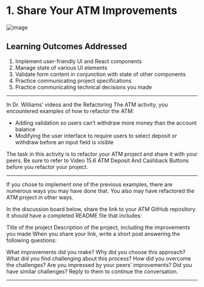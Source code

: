 # 1. Share Your ATM Improvements
![image](https://user-images.githubusercontent.com/105542222/216741156-30d2a098-8e40-461b-8dfa-dabbd958e0f6.png)

## Learning Outcomes Addressed
1. Implement user-friendly UI and React components
2. Manage state of various UI elements
3. Validate form content in conjunction with state of other components
4. Practice communicating project specifications 
5. Practice communicating technical decisions you made
-------------------------------------------------------

In Dr. Williams’ videos and the Refactoring The ATM activity, you encountered examples of how to refactor the ATM:

* Adding validation so users can’t withdraw more money than the account balance
* Modifying the user interface to require users to select deposit or withdraw before an input field is visible

The task in this activity is to refactor your ATM project and share it with your peers. Be sure to refer to Video 15.6 ATM Deposit And Cashback Buttons before you refactor your project.

-------------------------------------------------
If you chose to implement one of the previous examples, there are numerous ways you may have done that. You also may have refactored the ATM project in other ways. 

In the discussion board below, share the link to your ATM GitHub repository. It should have a completed README file that includes:

Title of the project
Description of the project, including the improvements you made
When you share your link, write a short post answering the following questions:

What improvements did you make?
Why did you choose this approach?
What did you find challenging about this process? How did you overcome the challenges?
Are you impressed by your peers’ improvements? Did you have similar challenges? Reply to them to continue the conversation.

------------------------------------


